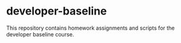# developer-baseline

This repository contains homework assignments and scripts for the developer baseline course.

